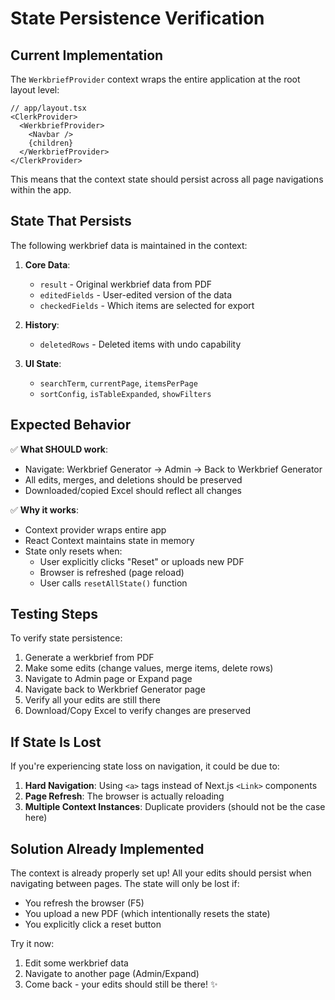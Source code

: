 # State Persistence Verification

## Current Implementation

The `WerkbriefProvider` context wraps the entire application at the root layout level:

```tsx
// app/layout.tsx
<ClerkProvider>
  <WerkbriefProvider>
    <Navbar />
    {children}
  </WerkbriefProvider>
</ClerkProvider>
```

This means that the context state should persist across all page navigations within the app.

## State That Persists

The following werkbrief data is maintained in the context:

1. **Core Data**:

   - `result` - Original werkbrief data from PDF
   - `editedFields` - User-edited version of the data
   - `checkedFields` - Which items are selected for export

2. **History**:

   - `deletedRows` - Deleted items with undo capability

3. **UI State**:
   - `searchTerm`, `currentPage`, `itemsPerPage`
   - `sortConfig`, `isTableExpanded`, `showFilters`

## Expected Behavior

✅ **What SHOULD work**:

- Navigate: Werkbrief Generator → Admin → Back to Werkbrief Generator
- All edits, merges, and deletions should be preserved
- Downloaded/copied Excel should reflect all changes

✅ **Why it works**:

- Context provider wraps entire app
- React Context maintains state in memory
- State only resets when:
  - User explicitly clicks "Reset" or uploads new PDF
  - Browser is refreshed (page reload)
  - User calls `resetAllState()` function

## Testing Steps

To verify state persistence:

1. Generate a werkbrief from PDF
2. Make some edits (change values, merge items, delete rows)
3. Navigate to Admin page or Expand page
4. Navigate back to Werkbrief Generator page
5. Verify all your edits are still there
6. Download/Copy Excel to verify changes are preserved

## If State Is Lost

If you're experiencing state loss on navigation, it could be due to:

1. **Hard Navigation**: Using `<a>` tags instead of Next.js `<Link>` components
2. **Page Refresh**: The browser is actually reloading
3. **Multiple Context Instances**: Duplicate providers (should not be the case here)

## Solution Already Implemented

The context is already properly set up! All your edits should persist when navigating between pages. The state will only be lost if:

- You refresh the browser (F5)
- You upload a new PDF (which intentionally resets the state)
- You explicitly click a reset button

Try it now:

1. Edit some werkbrief data
2. Navigate to another page (Admin/Expand)
3. Come back - your edits should still be there! ✨
